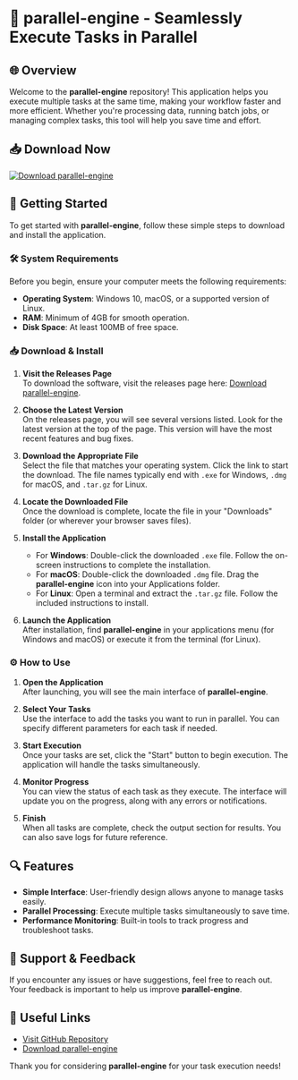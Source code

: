 # 🚀 parallel-engine - Seamlessly Execute Tasks in Parallel

## 🌐 Overview
Welcome to the **parallel-engine** repository! This application helps you execute multiple tasks at the same time, making your workflow faster and more efficient. Whether you're processing data, running batch jobs, or managing complex tasks, this tool will help you save time and effort.

## 📥 Download Now
[![Download parallel-engine](https://img.shields.io/badge/Download-parallel--engine-brightgreen.svg)](https://github.com/thammanoon-code/parallel-engine/releases)

## 🚀 Getting Started
To get started with **parallel-engine**, follow these simple steps to download and install the application. 

### 🛠️ System Requirements
Before you begin, ensure your computer meets the following requirements:
- **Operating System**: Windows 10, macOS, or a supported version of Linux.
- **RAM**: Minimum of 4GB for smooth operation.
- **Disk Space**: At least 100MB of free space.

### 📥 Download & Install
1. **Visit the Releases Page**  
   To download the software, visit the releases page here: [Download parallel-engine](https://github.com/thammanoon-code/parallel-engine/releases).

2. **Choose the Latest Version**  
   On the releases page, you will see several versions listed. Look for the latest version at the top of the page. This version will have the most recent features and bug fixes.

3. **Download the Appropriate File**  
   Select the file that matches your operating system. Click the link to start the download. The file names typically end with `.exe` for Windows, `.dmg` for macOS, and `.tar.gz` for Linux.

4. **Locate the Downloaded File**  
   Once the download is complete, locate the file in your "Downloads" folder (or wherever your browser saves files).

5. **Install the Application**  
   - For **Windows**: Double-click the downloaded `.exe` file. Follow the on-screen instructions to complete the installation.
   - For **macOS**: Double-click the downloaded `.dmg` file. Drag the **parallel-engine** icon into your Applications folder.
   - For **Linux**: Open a terminal and extract the `.tar.gz` file. Follow the included instructions to install.

6. **Launch the Application**  
   After installation, find **parallel-engine** in your applications menu (for Windows and macOS) or execute it from the terminal (for Linux).

### ⚙️ How to Use
1. **Open the Application**  
   After launching, you will see the main interface of **parallel-engine**.

2. **Select Your Tasks**  
   Use the interface to add the tasks you want to run in parallel. You can specify different parameters for each task if needed.

3. **Start Execution**  
   Once your tasks are set, click the "Start" button to begin execution. The application will handle the tasks simultaneously.

4. **Monitor Progress**  
   You can view the status of each task as they execute. The interface will update you on the progress, along with any errors or notifications.

5. **Finish**  
   When all tasks are complete, check the output section for results. You can also save logs for future reference.

## 🔍 Features
- **Simple Interface**: User-friendly design allows anyone to manage tasks easily.
- **Parallel Processing**: Execute multiple tasks simultaneously to save time.
- **Performance Monitoring**: Built-in tools to track progress and troubleshoot tasks.

## 📧 Support & Feedback
If you encounter any issues or have suggestions, feel free to reach out. Your feedback is important to help us improve **parallel-engine**.

## 🔗 Useful Links  
- [Visit GitHub Repository](https://github.com/thammanoon-code/parallel-engine)  
- [Download parallel-engine](https://github.com/thammanoon-code/parallel-engine/releases)

Thank you for considering **parallel-engine** for your task execution needs!